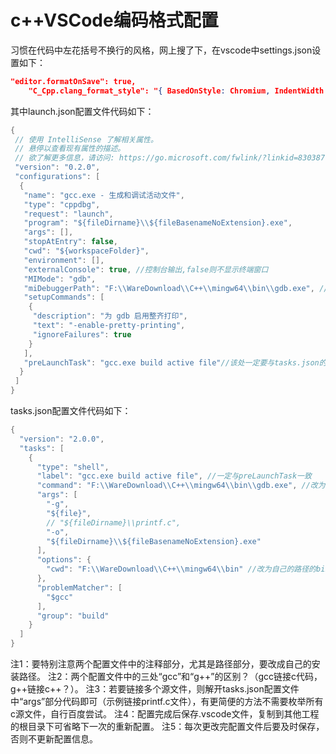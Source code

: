 # c++VSCode编码格式配置

习惯在代码中左花括号不换行的风格，网上搜了下，在vscode中settings.json设置如下：

```json
"editor.formatOnSave": true,
    "C_Cpp.clang_format_style": "{ BasedOnStyle: Chromium, IndentWidth: 4}"
```

其中launch.json配置文件代码如下：

```c++
{
 // 使用 IntelliSense 了解相关属性。 
 // 悬停以查看现有属性的描述。
 // 欲了解更多信息，请访问: https://go.microsoft.com/fwlink/?linkid=830387
 "version": "0.2.0",
 "configurations": [
  {
   "name": "gcc.exe - 生成和调试活动文件",
   "type": "cppdbg",
   "request": "launch",
   "program": "${fileDirname}\\${fileBasenameNoExtension}.exe",
   "args": [],
   "stopAtEntry": false,
   "cwd": "${workspaceFolder}",
   "environment": [],
   "externalConsole": true, //控制台输出,false则不显示终端窗口
   "MIMode": "gdb",
   "miDebuggerPath": "F:\\WareDownload\\C++\\mingw64\\bin\\gdb.exe", //修改成你自己的路径
   "setupCommands": [
    {
     "description": "为 gdb 启用整齐打印",
     "text": "-enable-pretty-printing",
     "ignoreFailures": true
    }
   ],
   "preLaunchTask": "gcc.exe build active file"//该处一定要与tasks.json的lable一致
  }
 ]
}
```

tasks.json配置文件代码如下：

```c++
{
  "version": "2.0.0",
  "tasks": [
    {
      "type": "shell",
      "label": "gcc.exe build active file", //一定与preLaunchTask一致
      "command": "F:\\WareDownload\\C++\\mingw64\\bin\\gdb.exe", //改为你自己的路径
      "args": [
        "-g",
        "${file}",
        // "${fileDirname}\\printf.c",
        "-o",
        "${fileDirname}\\${fileBasenameNoExtension}.exe"
      ],
      "options": {
        "cwd": "F:\\WareDownload\\C++\\mingw64\\bin" //改为自己的路径的bin文件夹
      },
      "problemMatcher": [
        "$gcc"
      ],
      "group": "build"
    }
  ]
}
```

注1：要特别注意两个配置文件中的注释部分，尤其是路径部分，要改成自己的安装路径。
注2：两个配置文件中的三处“gcc”和“g++”的区别？（gcc链接c代码，g++链接c++？）。
注3：若要链接多个源文件，则解开tasks.json配置文件中“args”部分代码即可（示例链接printf.c文件），有更简便的方法不需要枚举所有c源文件，自行百度尝试。
注4：配置完成后保存.vscode文件，复制到其他工程的根目录下可省略下一次的重新配置。
注5：每次更改完配置文件后要及时保存，否则不更新配置信息。
